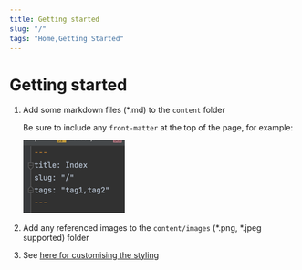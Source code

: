 ```yaml
---
title: Getting started
slug: "/"
tags: "Home,Getting Started"
---
```


# Getting started

1. Add some markdown files (*.md) to the `content` folder

    Be sure to include any `front-matter` at the top of the page, for example:

    ![front-matter](images/front-matter.png '#width=100%;text-align:center;title=Frontmatter example')


2. Add any referenced images to the `content/images` (*.png, *.jpeg supported) folder
3. See [here for customising the styling](/docs/Styling.md)
